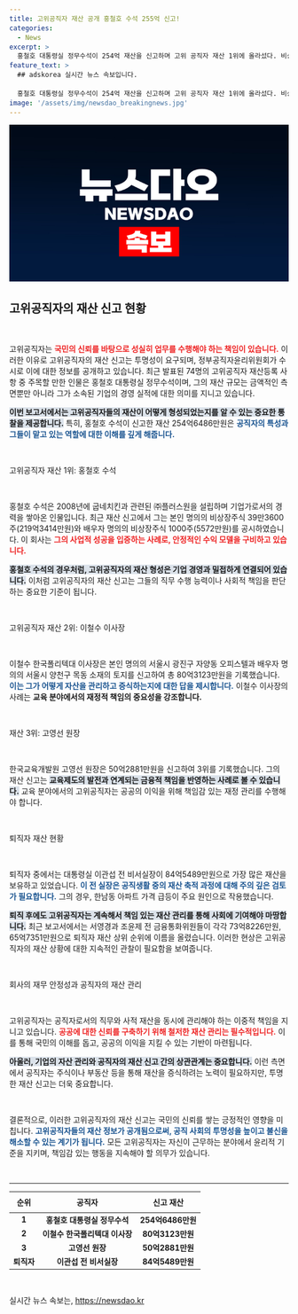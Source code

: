 ```yaml
---
title: 고위공직자 재산 공개 홍철호 수석 255억 신고!
categories:
  - News
excerpt: >
  홍철호 대통령실 정무수석이 254억 재산을 신고하며 고위 공직자 재산 1위에 올라섰다. 비상장주식 219억을 보유한 그와 함께, 퇴직자 이관섭 전 비서실장이 급증한 재산으로 주목받고 있다.
feature_text: >
  ## adskorea 실시간 뉴스 속보입니다.

  홍철호 대통령실 정무수석이 254억 재산을 신고하며 고위 공직자 재산 1위에 올라섰다. 비상장주식 219억을 보유한 그와 함께, 퇴직자 이관섭 전 비서실장이 급증한 재산으로 주목받고 있다.
image: '/assets/img/newsdao_breakingnews.jpg'
---
```


<p><img src="/assets/img/newsdao_breakingnews.jpg" alt="adskorea 속보" /></p>

<h2 data-ke-size="size26">고위공직자의 재산 신고 현황</h2>

<p data-ke-size="size16">&nbsp;</p>

<p>고위공직자는 <b><span style="color: #ee2323;">국민의 신뢰를 바탕으로 성실히 업무를 수행해야 하는 책임이 있습니다.</span></b> 이러한 이유로 고위공직자의 재산 신고는 투명성이 요구되며, 정부공직자윤리위원회가 수시로 이에 대한 정보를 공개하고 있습니다. 최근 발표된 74명의 고위공직자 재산등록 사항 중 주목할 만한 인물은 홍철호 대통령실 정무수석이며, 그의 재산 규모는 금액적인 측면뿐만 아니라 그가 소속된 기업의 경영 실적에 대한 의미를 지니고 있습니다. </p>

<p><b><span style="background-color: #21538527;">이번 보고서에서는 고위공직자들의 재산이 어떻게 형성되었는지를 알 수 있는 중요한 통찰을 제공합니다.</span></b> 특히, 홍철호 수석이 신고한 재산 254억6486만원은 <b><span style="color: #1a5490;">공직자의 특성과 그들이 맡고 있는 역할에 대한 이해를 깊게 해줍니다.</span></b> </p>

<p data-ke-size="size16">&nbsp;</p>

<p>고위공직자 재산 1위: 홍철호 수석</p>

<p data-ke-size="size16">&nbsp;</p>

<p>홍철호 수석은 2008년에 굽네치킨과 관련된 ㈜플러스원을 설립하며 기업가로서의 경력을 쌓아온 인물입니다. 최근 재산 신고에서 그는 본인 명의의 비상장주식 39만3600주(219억3414만원)와 배우자 명의의 비상장주식 1000주(5572만원)를 공시하였습니다. 이 회사는 <b><span style="color: #ee2323;">그의 사업적 성공을 입증하는 사례로, 안정적인 수익 모델을 구비하고 있습니다.</span></b> </p>

<p><b><span style="background-color: #21538527;">홍철호 수석의 경우처럼, 고위공직자의 재산 형성은 기업 경영과 밀접하게 연결되어 있습니다.</span></b> 이처럼 고위공직자의 재산 신고는 그들의 직무 수행 능력이나 사회적 책임을 판단하는 중요한 기준이 됩니다.</p>

<p data-ke-size="size16">&nbsp;</p>

<p>고위공직자 재산 2위: 이철수 이사장</p>

<p data-ke-size="size16">&nbsp;</p>

<p>이철수 한국폴리텍대 이사장은 본인 명의의 서울시 광진구 자양동 오피스텔과 배우자 명의의 서울시 양천구 목동 소재의 토지를 신고하여 총 80억3123만원을 기록했습니다. <b><span style="color: #1a5490;">이는 그가 어떻게 자산을 관리하고 증식하는지에 대한 답을 제시합니다.</span></b> 이철수 이사장의 사례는 <b><span style="ee2323;">교육 분야에서의 재정적 책임의 중요성을 강조합니다.</span></b></p>

<p data-ke-size="size16">&nbsp;</p>

<p>재산 3위: 고영선 원장</p>

<p data-ke-size="size16">&nbsp;</p>

<p>한국교육개발원 고영선 원장은 50억2881만원을 신고하여 3위를 기록했습니다. 그의 재산 신고는 <b><span style="background-color: #21538527;">교육제도의 발전과 연계되는 금융적 책임을 반영하는 사례로 볼 수 있습니다.</span></b> 교육 분야에서의 고위공직자는 공공의 이익을 위해 책임감 있는 재정 관리를 수행해야 합니다.</p>

<p data-ke-size="size16">&nbsp;</p>

<p>퇴직자 재산 현황</p>

<p data-ke-size="size16">&nbsp;</p>

<p>퇴직자 중에서는 대통령실 이관섭 전 비서실장이 84억5489만원으로 가장 많은 재산을 보유하고 있었습니다. <b><span style="color: #1a5490;">이 전 실장은 공직생활 중의 재산 축적 과정에 대해 주의 깊은 검토가 필요합니다.</span></b> 그의 경우, 한남동 아파트 가격 급등이 주요 원인으로 작용했습니다. </p>

<p><b><span style="background-color: #21538527;">퇴직 후에도 고위공직자는 계속해서 책임 있는 재산 관리를 통해 사회에 기여해야 마땅합니다.</span></b> 최근 보고서에서는 서영경과 조윤제 전 금융통화위원들이 각각 73억8226만원, 65억7351만원으로 퇴직자 재산 상위 순위에 이름을 올렸습니다. 이러한 현상은 고위공직자의 재산 상황에 대한 지속적인 관찰이 필요함을 보여줍니다.</p>

<p data-ke-size="size16">&nbsp;</p>

<p>회사의 재무 안정성과 공직자의 재산 관리</p>

<p data-ke-size="size16">&nbsp;</p>

<p>고위공직자는 공직자로서의 직무와 사적 재산을 동시에 관리해야 하는 이중적 책임을 지니고 있습니다. <b><span style="color: #ee2323;">공공에 대한 신뢰를 구축하기 위해 철저한 재산 관리는 필수적입니다.</span></b> 이를 통해 국민의 이해를 돕고, 공공의 이익을 지킬 수 있는 기반이 마련됩니다.</p>

<p><b><span style="background-color: #21538527;">아울러, 기업의 자산 관리와 공직자의 재산 신고 간의 상관관계는 중요합니다.</span></b> 이런 측면에서 공직자는 주식이나 부동산 등을 통해 재산을 증식하려는 노력이 필요하지만, 투명한 재산 신고는 더욱 중요합니다.</p>

<p data-ke-size="size16">&nbsp;</p>

<p>결론적으로, 이러한 고위공직자의 재산 신고는 국민의 신뢰를 쌓는 긍정적인 영향을 미칩니다. <b><span style="color: #1a5490;">고위공직자들의 재산 정보가 공개됨으로써, 공직 사회의 투명성을 높이고 불신을 해소할 수 있는 계기가 됩니다.</span></b> 모든 고위공직자는 자신이 근무하는 분야에서 윤리적 기준을 지키며, 책임감 있는 행동을 지속해야 할 의무가 있습니다. </p>

<p data-ke-size="size16">&nbsp;</p>

<hr/>

<table style="width: 100%;">
  <thead>
    <tr>
      <th style="text-align: center; height: 30px;"><b>순위</b></th>
      <th style="text-align: center; height: 30px;"><b>공직자</b></th>
      <th style="text-align: center; height: 30px;"><b>신고 재산</b></th>
    </tr>
  </thead>
  <tbody>
    <tr>
      <td style="text-align: center; height: 17px;"><b>1</b></td>
      <td style="text-align: center; height: 17px;"><b>홍철호 대통령실 정무수석</b></td>
      <td style="text-align: center; height: 17px;"><b>254억6486만원</b></td>
    </tr>
    <tr>
      <td style="text-align: center; height: 17px;"><b>2</b></td>
      <td style="text-align: center; height: 17px;"><b>이철수 한국폴리텍대 이사장</b></td>
      <td style="text-align: center; height: 17px;"><b>80억3123만원</b></td>
    </tr>
    <tr>
      <td style="text-align: center; height: 17px;"><b>3</b></td>
      <td style="text-align: center; height: 17px;"><b>고영선 원장</b></td>
      <td style="text-align: center; height: 17px;"><b>50억2881만원</b></td>
    </tr>
    <tr>
      <td style="text-align: center; height: 17px;"><b>퇴직자</b></td>
      <td style="text-align: center; height: 17px;"><b>이관섭 전 비서실장</b></td>
      <td style="text-align: center; height: 17px;"><b>84억5489만원</b></td>
    </tr>
  </tbody>
</table>

<p data-ke-size="size16">&nbsp;</p>
실시간 뉴스 속보는, <a href="https://newsdao.kr" rel="dofollow">https://newsdao.kr</a>



